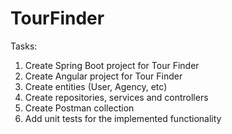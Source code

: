# TourFinder

Tasks:

1. Create Spring Boot project for Tour Finder
2. Create Angular project for Tour Finder
3. Create entities (User, Agency, etc)
4. Create repositories, services and controllers
5. Create Postman collection
6. Add unit tests for the implemented functionality
